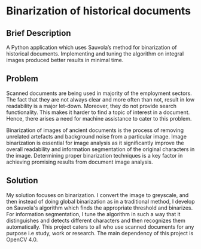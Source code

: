 # Binarization of historical documents

## Brief Description

A Python application which uses Sauvola’s method for binarization of historical documents. Implementing and tuning the algorithm on integral images produced better results in minimal time.


## Problem

Scanned documents are being used in majority of the employment sectors. The fact that they are not always clear and more often than not, result in low readability is a major let-down. Moreover, they do not provide search functionality. This makes it harder to find a topic of interest in a document. Hence, there arises a need for machine assistance to cater to this problem.

Binarization of images of ancient documents is the process of removing unrelated artefacts and background noise from a particular image. Image binarization is essential for image analysis as it significantly improve the overall readability and information segmentation of the original characters in the image. Determining proper binarization techniques is a key factor in achieving promising results from document image analysis.


## Solution

My solution focuses on binarization. I convert the image to greyscale, and then instead of doing global binarization as in a traditional method, I develop on Sauvola's algorithm which finds the appropriate threshold and binarizes. For information segmentation, I tune the algorithm in such a way that it distinguishes and detects different characters and then recognizes them automatically. This project caters to all who use scanned documents for any purpose i.e study, work or research. The main dependency of this project is OpenCV 4.0.